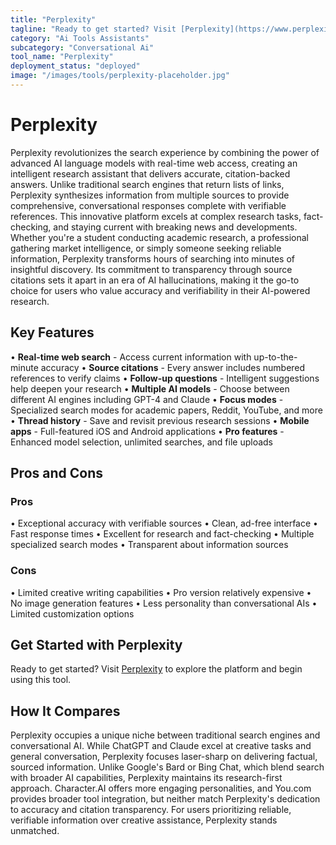 ```yaml
---
title: "Perplexity"
tagline: "Ready to get started? Visit [Perplexity](https://www.perplexity.ai) to explore the platform and begin using this tool...."
category: "Ai Tools Assistants"
subcategory: "Conversational Ai"
tool_name: "Perplexity"
deployment_status: "deployed"
image: "/images/tools/perplexity-placeholder.jpg"
---
```


# Perplexity

Perplexity revolutionizes the search experience by combining the power of advanced AI language models with real-time web access, creating an intelligent research assistant that delivers accurate, citation-backed answers. Unlike traditional search engines that return lists of links, Perplexity synthesizes information from multiple sources to provide comprehensive, conversational responses complete with verifiable references. This innovative platform excels at complex research tasks, fact-checking, and staying current with breaking news and developments. Whether you're a student conducting academic research, a professional gathering market intelligence, or simply someone seeking reliable information, Perplexity transforms hours of searching into minutes of insightful discovery. Its commitment to transparency through source citations sets it apart in an era of AI hallucinations, making it the go-to choice for users who value accuracy and verifiability in their AI-powered research.

## Key Features

• **Real-time web search** - Access current information with up-to-the-minute accuracy
• **Source citations** - Every answer includes numbered references to verify claims
• **Follow-up questions** - Intelligent suggestions help deepen your research
• **Multiple AI models** - Choose between different AI engines including GPT-4 and Claude
• **Focus modes** - Specialized search modes for academic papers, Reddit, YouTube, and more
• **Thread history** - Save and revisit previous research sessions
• **Mobile apps** - Full-featured iOS and Android applications
• **Pro features** - Enhanced model selection, unlimited searches, and file uploads

## Pros and Cons

### Pros
• Exceptional accuracy with verifiable sources
• Clean, ad-free interface
• Fast response times
• Excellent for research and fact-checking
• Multiple specialized search modes
• Transparent about information sources

### Cons
• Limited creative writing capabilities
• Pro version relatively expensive
• No image generation features
• Less personality than conversational AIs
• Limited customization options

## Get Started with Perplexity

Ready to get started? Visit [Perplexity](https://www.perplexity.ai) to explore the platform and begin using this tool.

## How It Compares

Perplexity occupies a unique niche between traditional search engines and conversational AI. While ChatGPT and Claude excel at creative tasks and general conversation, Perplexity focuses laser-sharp on delivering factual, sourced information. Unlike Google's Bard or Bing Chat, which blend search with broader AI capabilities, Perplexity maintains its research-first approach. Character.AI offers more engaging personalities, and You.com provides broader tool integration, but neither match Perplexity's dedication to accuracy and citation transparency. For users prioritizing reliable, verifiable information over creative assistance, Perplexity stands unmatched.